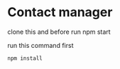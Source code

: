 # Contact manager

clone this and before run npm start 

run this command first
```
npm install
```
